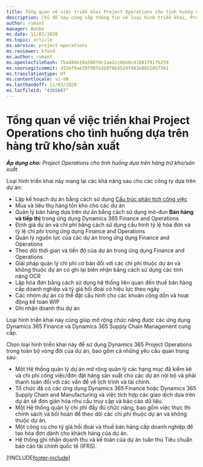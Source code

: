 ```yaml
---
title: Tổng quan về việc triển khai Project Operations cho tình huống dựa trên hàng trữ kho/sản xuất
description: Chủ đề này cung cấp thông tin về loại hình triển khai, Project Operations cho các tình huống dựa trên sản xuất/hàng trữ kho.
author: rumant
manager: Annbe
ms.date: 11/02/2020
ms.topic: article
ms.service: project-operations
ms.reviewer: kfend
ms.author: rumant
ms.openlocfilehash: 7bad4de10a508f0c1aa2cc6bb0c41081f81fb259
ms.sourcegitcommit: d33ef0ae39f90fe3b0f6b4524f483e8052057361
ms.translationtype: HT
ms.contentlocale: vi-VN
ms.lasthandoff: 11/03/2020
ms.locfileid: "4365667"
---
```

# <a name="project-operations-for-stockedproduction-based-scenarios-deployment-overview"></a>Tổng quan về việc triển khai Project Operations cho tình huống dựa trên hàng trữ kho/sản xuất

_**Áp dụng cho:** Project Operations cho tình huống dựa trên hàng trữ kho/sản xuất_


Loại hình triển khai này mang lại các khả năng sau cho các công ty dựa trên dự án:

- Lập kế hoạch dự án bằng cách sử dụng [Cấu trúc phân tích công việc](work-breakdown-structures.md)
- Mua và tiêu thụ hàng tồn kho cho các dự án
- Quản lý bán hàng dựa trên dự án bằng cách sử dụng mô-đun **Bán hàng và tiếp thị** trong ứng dụng Dynamics 365 Finance and Operations
- Định giá dự án và chi phí bằng cách sử dụng cấu hình tỷ lệ hóa đơn và tỷ lệ chi phí trong ứng dụng Finance and Operations
- Quản lý nguồn lực của các dự án trong ứng dụng Finance and Operations
- Theo dõi thời gian và tiến độ của dự án trong ứng dụng Finance and Operations
- Giải pháp quản lý chi phí cơ bản đối với các chi phí thuộc dự án và không thuộc dự án có ghi lại biên nhận bằng cách sử dụng các tính năng OCR
- Lập hóa đơn bằng cách sử dụng hệ thống liên quan đến thuế bán hàng cấp doanh nghiệp và tỷ giá hối đoái có hiệu lực theo ngày
- Các nhóm dự án có thể đặt cấu hình cho các khoản cộng dồn và hoạt động kế toán WIP
- Ghi nhận doanh thu dự án

Loại hình triển khai này cũng giúp mở rộng chức năng được các ứng dụng Dynamics 365 Finance và Dynamics 365 Supply Chain Management cung cấp.

Chọn loại hình triển khai này để sử dụng Dynamics 365 Project Operations trong toàn bộ vòng đời của dự án, bao gồm cả những yêu cầu quan trọng sau:

- Một Hệ thống quản lý dự án mở rộng quản lý các hạng mục đã kiểm kê và chi phí công việc/đơn đặt hàng sản xuất cho các dự án nội bộ và phải thanh toán đối với các vấn đề về lịch trình và tài chính.
- Tổ chức đã có các ứng dụng Dynamics 365 Finance hoặc Dynamics 365 Supply Chain and Manufacturing và việc tích hợp các giao dịch dựa trên dự án sẽ đơn giản hóa nhu cầu truy cập và báo cáo dữ liệu.
- Một Hệ thống quản lý chi phí đầy đủ chức năng, bao gồm việc thực thi chính sách và bồi hoàn để theo dõi các chi phí thuộc dự án và không thuộc dự án.
- Một công cụ cho tỷ giá hối đoái và thuế bán hàng cấp doanh nghiệp để tạo hóa đơn dành cho khách hàng của dự án.
- Hệ thống ghi nhận doanh thu và kế toán của dự án tuân thủ Tiêu chuẩn báo cáo tài chính quốc tế (IFRS).



[!INCLUDE[footer-include](../includes/footer-banner.md)]